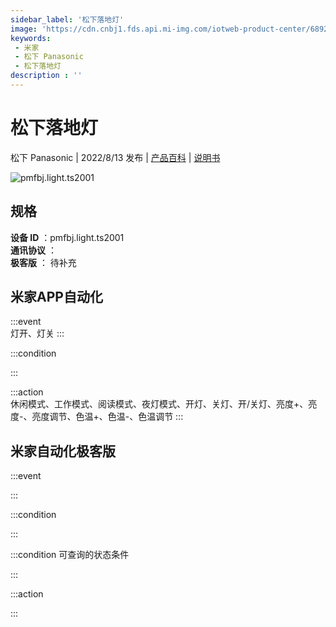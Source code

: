 ```yaml
---
sidebar_label: '松下落地灯'
image: 'https://cdn.cnbj1.fds.api.mi-img.com/iotweb-product-center/68924e075ceafed22432460b843881df_1658402449842.png?GalaxyAccessKeyId=AKVGLQWBOVIRQ3XLEW&Expires=9223372036854775807&Signature=mcqvgpvaDAiG/74vVdzwXXExNbU='
keywords: 
 - 米家
 - 松下 Panasonic
 - 松下落地灯
description : ''
---
```

# 松下落地灯

松下 Panasonic | 2022/8/13 发布 | [产品百科](https://home.mi.com/webapp/content/baike/product/index.html?model=pmfbj.light.ts2001/) | [说明书](https://home.mi.com/views/introduction.html?model=pmfbj.light.ts2001&region=cn)

![pmfbj.light.ts2001](https://cdn.cnbj1.fds.api.mi-img.com/iotweb-product-center/68924e075ceafed22432460b843881df_1658402449842.png?GalaxyAccessKeyId=AKVGLQWBOVIRQ3XLEW&Expires=9223372036854775807&Signature=mcqvgpvaDAiG/74vVdzwXXExNbU=)

## 规格  
> 
**设备 ID** ：pmfbj.light.ts2001  
**通讯协议** ：  
**极客版**  ： 待补充 


## 米家APP自动化  

:::event  
灯开、灯关
:::

:::condition  

:::

:::action   
休闲模式、工作模式、阅读模式、夜灯模式、开灯、关灯、开/关灯、亮度+、亮度-、亮度调节、色温+、色温-、色温调节
:::

## 米家自动化极客版  

:::event  

:::

:::condition  

:::

:::condition 可查询的状态条件  

:::

:::action  

:::

        
